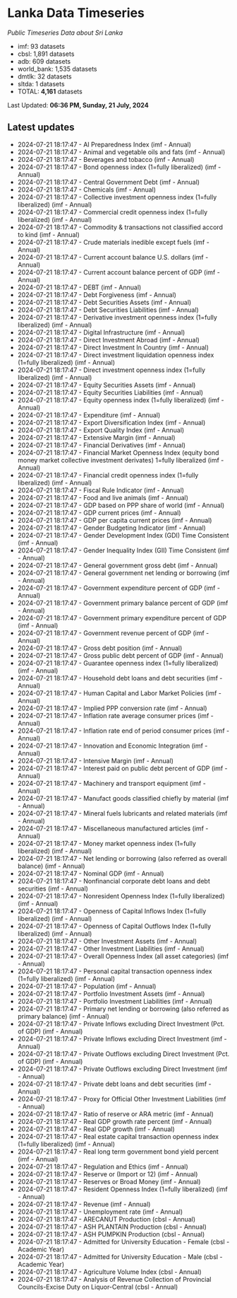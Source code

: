 # Lanka Data Timeseries
*Public Timeseries Data about Sri Lanka*

* imf: 93 datasets
* cbsl: 1,891 datasets
* adb: 609 datasets
* world_bank: 1,535 datasets
* dmtlk: 32 datasets
* sltda: 1 datasets
* TOTAL: **4,161** datasets

Last Updated: **06:36 PM, Sunday, 21 July, 2024**

## Latest updates

* 2024-07-21 18:17:47 - AI Preparedness Index (imf - Annual)
* 2024-07-21 18:17:47 - Animal and vegetable oils and fats (imf - Annual)
* 2024-07-21 18:17:47 - Beverages and tobacco (imf - Annual)
* 2024-07-21 18:17:47 - Bond openness index (1=fully liberalized) (imf - Annual)
* 2024-07-21 18:17:47 - Central Government Debt (imf - Annual)
* 2024-07-21 18:17:47 - Chemicals (imf - Annual)
* 2024-07-21 18:17:47 - Collective investment openness index (1=fully liberalized) (imf - Annual)
* 2024-07-21 18:17:47 - Commercial credit openness index (1=fully liberalized) (imf - Annual)
* 2024-07-21 18:17:47 - Commodity & transactions not classified accord to kind (imf - Annual)
* 2024-07-21 18:17:47 - Crude materials inedible except fuels (imf - Annual)
* 2024-07-21 18:17:47 - Current account balance U.S. dollars (imf - Annual)
* 2024-07-21 18:17:47 - Current account balance percent of GDP (imf - Annual)
* 2024-07-21 18:17:47 - DEBT (imf - Annual)
* 2024-07-21 18:17:47 - Debt Forgiveness (imf - Annual)
* 2024-07-21 18:17:47 - Debt Securities Assets (imf - Annual)
* 2024-07-21 18:17:47 - Debt Securities Liabilities (imf - Annual)
* 2024-07-21 18:17:47 - Derivative investment openness index (1=fully liberalized) (imf - Annual)
* 2024-07-21 18:17:47 - Digital Infrastructure (imf - Annual)
* 2024-07-21 18:17:47 - Direct Investment Abroad (imf - Annual)
* 2024-07-21 18:17:47 - Direct Investment In Country (imf - Annual)
* 2024-07-21 18:17:47 - Direct investment liquidation openness index (1=fully liberalized) (imf - Annual)
* 2024-07-21 18:17:47 - Direct investment openness index (1=fully liberalized) (imf - Annual)
* 2024-07-21 18:17:47 - Equity Securities Assets (imf - Annual)
* 2024-07-21 18:17:47 - Equity Securities Liabilities (imf - Annual)
* 2024-07-21 18:17:47 - Equity openness index (1=fully liberalized) (imf - Annual)
* 2024-07-21 18:17:47 - Expenditure (imf - Annual)
* 2024-07-21 18:17:47 - Export Diversification Index (imf - Annual)
* 2024-07-21 18:17:47 - Export Quality Index (imf - Annual)
* 2024-07-21 18:17:47 - Extensive Margin (imf - Annual)
* 2024-07-21 18:17:47 - Financial Derivatives (imf - Annual)
* 2024-07-21 18:17:47 - Financial Market Openness Index (equity bond money market collective investment derivates) 1=fully liberalized (imf - Annual)
* 2024-07-21 18:17:47 - Financial credit openness index (1=fully liberalized) (imf - Annual)
* 2024-07-21 18:17:47 - Fiscal Rule Indicator (imf - Annual)
* 2024-07-21 18:17:47 - Food and live animals (imf - Annual)
* 2024-07-21 18:17:47 - GDP based on PPP share of world (imf - Annual)
* 2024-07-21 18:17:47 - GDP current prices (imf - Annual)
* 2024-07-21 18:17:47 - GDP per capita current prices (imf - Annual)
* 2024-07-21 18:17:47 - Gender Budgeting Indicator (imf - Annual)
* 2024-07-21 18:17:47 - Gender Development Index (GDI) Time Consistent (imf - Annual)
* 2024-07-21 18:17:47 - Gender Inequality Index (GII) Time Consistent (imf - Annual)
* 2024-07-21 18:17:47 - General government gross debt (imf - Annual)
* 2024-07-21 18:17:47 - General government net lending or borrowing (imf - Annual)
* 2024-07-21 18:17:47 - Government expenditure percent of GDP (imf - Annual)
* 2024-07-21 18:17:47 - Government primary balance percent of GDP (imf - Annual)
* 2024-07-21 18:17:47 - Government primary expenditure percent of GDP (imf - Annual)
* 2024-07-21 18:17:47 - Government revenue percent of GDP (imf - Annual)
* 2024-07-21 18:17:47 - Gross debt position (imf - Annual)
* 2024-07-21 18:17:47 - Gross public debt percent of GDP (imf - Annual)
* 2024-07-21 18:17:47 - Guarantee openness index (1=fully liberalized) (imf - Annual)
* 2024-07-21 18:17:47 - Household debt loans and debt securities (imf - Annual)
* 2024-07-21 18:17:47 - Human Capital and Labor Market Policies (imf - Annual)
* 2024-07-21 18:17:47 - Implied PPP conversion rate (imf - Annual)
* 2024-07-21 18:17:47 - Inflation rate average consumer prices (imf - Annual)
* 2024-07-21 18:17:47 - Inflation rate end of period consumer prices (imf - Annual)
* 2024-07-21 18:17:47 - Innovation and Economic Integration (imf - Annual)
* 2024-07-21 18:17:47 - Intensive Margin (imf - Annual)
* 2024-07-21 18:17:47 - Interest paid on public debt percent of GDP (imf - Annual)
* 2024-07-21 18:17:47 - Machinery and transport equipment (imf - Annual)
* 2024-07-21 18:17:47 - Manufact goods classified chiefly by material (imf - Annual)
* 2024-07-21 18:17:47 - Mineral fuels lubricants and related materials (imf - Annual)
* 2024-07-21 18:17:47 - Miscellaneous manufactured articles (imf - Annual)
* 2024-07-21 18:17:47 - Money market openness index (1=fully liberalized) (imf - Annual)
* 2024-07-21 18:17:47 - Net lending or borrowing (also referred as overall balance) (imf - Annual)
* 2024-07-21 18:17:47 - Nominal GDP (imf - Annual)
* 2024-07-21 18:17:47 - Nonfinancial corporate debt loans and debt securities (imf - Annual)
* 2024-07-21 18:17:47 - Nonresident Openness Index (1=fully liberalized) (imf - Annual)
* 2024-07-21 18:17:47 - Openness of Capital Inflows Index (1=fully liberalized) (imf - Annual)
* 2024-07-21 18:17:47 - Openness of Capital Outflows Index (1=fully liberalized) (imf - Annual)
* 2024-07-21 18:17:47 - Other Investment Assets (imf - Annual)
* 2024-07-21 18:17:47 - Other Investment Liabilities (imf - Annual)
* 2024-07-21 18:17:47 - Overall Openness Index (all asset categories) (imf - Annual)
* 2024-07-21 18:17:47 - Personal capital transaction openness index (1=fully liberalized) (imf - Annual)
* 2024-07-21 18:17:47 - Population (imf - Annual)
* 2024-07-21 18:17:47 - Portfolio Investment Assets (imf - Annual)
* 2024-07-21 18:17:47 - Portfolio Investment Liabilities (imf - Annual)
* 2024-07-21 18:17:47 - Primary net lending or borrowing (also referred as primary balance) (imf - Annual)
* 2024-07-21 18:17:47 - Private Inflows excluding Direct Investment (Pct. of GDP) (imf - Annual)
* 2024-07-21 18:17:47 - Private Inflows excluding Direct Investment (imf - Annual)
* 2024-07-21 18:17:47 - Private Outflows excluding Direct Investment (Pct. of GDP) (imf - Annual)
* 2024-07-21 18:17:47 - Private Outflows excluding Direct Investment (imf - Annual)
* 2024-07-21 18:17:47 - Private debt loans and debt securities (imf - Annual)
* 2024-07-21 18:17:47 - Proxy for Official Other Investment Liabilities (imf - Annual)
* 2024-07-21 18:17:47 - Ratio of reserve or ARA metric (imf - Annual)
* 2024-07-21 18:17:47 - Real GDP growth rate percent (imf - Annual)
* 2024-07-21 18:17:47 - Real GDP growth (imf - Annual)
* 2024-07-21 18:17:47 - Real estate capital transaction openness index (1=fully liberalized) (imf - Annual)
* 2024-07-21 18:17:47 - Real long term government bond yield percent (imf - Annual)
* 2024-07-21 18:17:47 - Regulation and Ethics (imf - Annual)
* 2024-07-21 18:17:47 - Reserve or (Import or 12) (imf - Annual)
* 2024-07-21 18:17:47 - Reserves or Broad Money (imf - Annual)
* 2024-07-21 18:17:47 - Resident Openness Index (1=fully liberalized) (imf - Annual)
* 2024-07-21 18:17:47 - Revenue (imf - Annual)
* 2024-07-21 18:17:47 - Unemployment rate (imf - Annual)
* 2024-07-21 18:17:47 - ARECANUT Production (cbsl - Annual)
* 2024-07-21 18:17:47 - ASH PLANTAIN Production (cbsl - Annual)
* 2024-07-21 18:17:47 - ASH PUMPKIN Production (cbsl - Annual)
* 2024-07-21 18:17:47 - Admitted for University Education - Female (cbsl - Academic Year)
* 2024-07-21 18:17:47 - Admitted for University Education - Male (cbsl - Academic Year)
* 2024-07-21 18:17:47 - Agriculture Volume Index (cbsl - Annual)
* 2024-07-21 18:17:47 - Analysis of Revenue Collection of Provincial Councils-Excise Duty on Liquor-Central (cbsl - Annual)